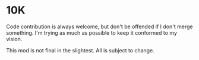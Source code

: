 10K
===

Code contribution is always welcome, but don't be offended if I don't merge something. I'm trying as much as possible to keep it conformed to my vision.

This mod is not final in the slightest. All is subject to change.